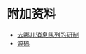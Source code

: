 # 附加资料

- [去哪儿消息队列的研制](https://www.infoq.cn/article/b4VPvP3m8DA-PM7ZqMGZ)
- [源码](https://mp.weixin.qq.com/s?__biz=MzIxODM2NTQ3OQ==&mid=2247484302&idx=1&sn=6e0a635ef969595941481795f7a55c12&chksm=97eae8c6a09d61d0a29f8d831053d9ef8009efaa52f18ae17359bdf7a04d258990ff551f1421&scene=27#wechat_redirect)
